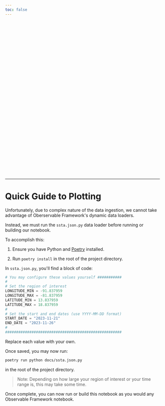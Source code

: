 ```yaml
---
toc: false
---
```


<style>

.hero {
  display: flex;
  flex-direction: column;
  align-items: center;
  font-family: var(--sans-serif);
  margin: 4rem 0 8rem;
  text-wrap: balance;
  text-align: center;
}

.hero h1 {
  margin: 2rem 0;
  max-width: none;
  font-size: 14vw;
  font-weight: 900;
  line-height: 1;
  background: linear-gradient(30deg, var(--theme-foreground), currentColor);
  -webkit-background-clip: text;
  -webkit-text-fill-color: transparent;
  background-clip: text;
}

.hero h2 {
  margin: 0;
  max-width: 34em;
  font-size: 20px;
  font-style: initial;
  font-weight: 500;
  line-height: 1.5;
  color: var(--theme-foreground-muted);
}

@media (min-width: 640px) {
  .hero h1 {
    font-size: 90px;
  }
}

</style>

<div class="hero">
  <h1>Sea Surface Temperature Anomalies</h1>
</div>

---

# Quick Guide to Plotting

Unfortunately, due to complex nature of the data ingestion, we cannot take advantage of Oberservable Framework's dynamic data loaders.

Instead, we must run the `ssta.json.py` data loader before running or building our notebook.

To accomplish this:

1. Ensure you have Python and [Poetry](https://python-poetry.org/) installed.

2. Run `poetry install` in the root of the project directory.

In `ssta.json.py`, you'll find a block of code:

```python
# You may configure these values yourself ###########
#
# Set the region of interest
LONGITUDE_MIN = -91.837959
LONGITUDE_MAX = -81.837959
LATITUDE_MIN = 13.837959
LATITUDE_MAX = 18.837959
#
# Set the start and end dates (use YYYY-MM-DD format)
START_DATE = "2023-11-21"
END_DATE = "2023-11-26"
#
#####################################################
```

Replace each value with your own.

Once saved, you may now run:

```sh
poetry run python docs/ssta.json.py
```

in the root of the project directory.

> Note: Depending on how large your region of interest or your time range is, this may take some time.

Once complete, you can now run or build this notebook as you would any Observable Framework notebook.
